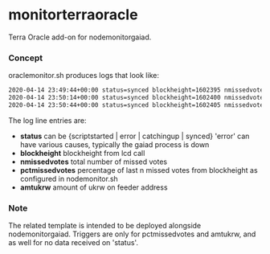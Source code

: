 # monitorterraoracle
Terra Oracle add-on for nodemonitorgaiad.

### Concept

oraclemonitor.sh produces logs that look like:

```sh
2020-04-14 23:49:44+00:00 status=synced blockheight=1602395 nmissedvotes=12737 pctmissedvotes=.95 amtukrw=779719662
2020-04-14 23:50:14+00:00 status=synced blockheight=1602400 nmissedvotes=12738 pctmissedvotes=1.00 amtukrw=779716162
2020-04-14 23:50:44+00:00 status=synced blockheight=1602405 nmissedvotes=12738 pctmissedvotes=1.00 amtukrw=779712662
```

The log line entries are:

* **status** can be {scriptstarted | error | catchingup | synced} 'error' can have various causes, typically the gaiad process is down
* **blockheight** blockheight from lcd call 
* **nmissedvotes** total number of missed votes
* **pctmissedvotes** percentage of last n missed votes from blockheight as configured in nodemonitor.sh
* **amtukrw** amount of ukrw on feeder address

### Note

The related template is intended to be deployed alongside nodemonitorgaiad. Triggers are only for pctmissedvotes and amtukrw, and as well for no data received on 'status'.
